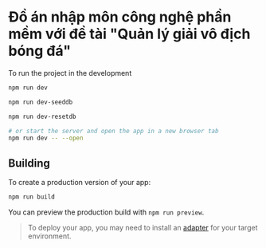 # Đồ án nhập môn công nghệ phần mềm với đề tài "Quản lý giải vô địch bóng đá"

To run the project in the development

```bash
npm run dev

npm run dev-seeddb

npm run dev-resetdb

# or start the server and open the app in a new browser tab
npm run dev -- --open
```

## Building

To create a production version of your app:

```bash
npm run build
```

You can preview the production build with `npm run preview`.

> To deploy your app, you may need to install an [adapter](https://svelte.dev/docs/kit/adapters) for your target environment.
